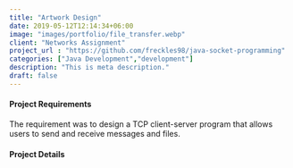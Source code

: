 ```yaml
---
title: "Artwork Design"
date: 2019-05-12T12:14:34+06:00
image: "images/portfolio/file_transfer.webp"
client: "Networks Assignment"
project_url : "https://github.com/freckles98/java-socket-programming"
categories: ["Java Development","development"]
description: "This is meta description."
draft: false
---
```


#### Project Requirements

The requirement was to design a TCP client-server program that allows users to send and receive messages and files.


#### Project Details

